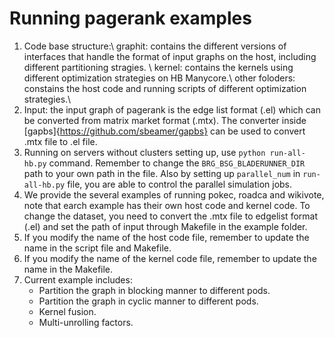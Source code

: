 
# Running pagerank examples
1. Code base structure:\\
   graphit: contains the different versions of interfaces that handle the format of input graphs on the host, including different partitioning stragies. \\
   kernel: contains the kernels using different optimization strategies on HB Manycore.\\
   other foloders: constains the host code and running scripts of different optimization strategies.\\
2. Input: the input graph of pagerank is the edge list format (.el) which can be converted from matrix market format (.mtx). The converter inside [gapbs]{https://github.com/sbeamer/gapbs} can be used to convert .mtx file to .el file.
3. Running on servers without clusters setting up, use `python run-all-hb.py` command. Remember to change the `BRG_BSG_BLADERUNNER_DIR` path to your own path in the file. Also by setting up `parallel_num` in `run-all-hb.py` file, you are able to control the parallel simulation jobs.
4. We provide the several examples of running pokec, roadca and wikivote, note that earch example has their own host code and kernel code. To change the dataset, you need to convert the .mtx file to edgelist format (.el) and set the path of input through Makefile in the example folder.
5. If you modify the name of the host code file, remember to update the name in the script file and Makefile. 
6. If you modify the name of the kernel code file, remember to update the name in the Makefile.
7. Current example includes:
   - Partition the graph in blocking manner to different pods.
   - Partition the graph in cyclic manner to different pods.
   - Kernel fusion.
   - Multi-unrolling factors.

 

